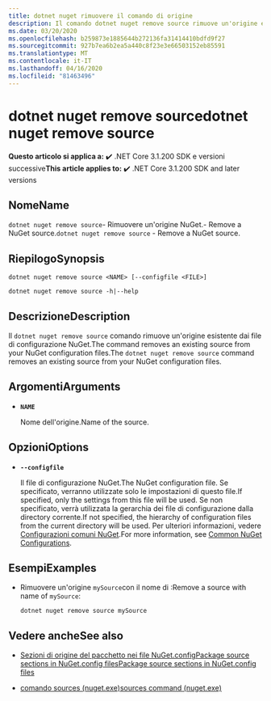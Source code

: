 ```yaml
---
title: dotnet nuget rimuovere il comando di origine
description: Il comando dotnet nuget remove source rimuove un'origine esistente dai file di configurazione NuGet.The dotnet nuget remove source command removes an existing source from your NuGet configuration files.
ms.date: 03/20/2020
ms.openlocfilehash: b259873e1885644b272136fa31414410bdfd9f27
ms.sourcegitcommit: 927b7ea6b2ea5a440c8f23e3e66503152eb85591
ms.translationtype: MT
ms.contentlocale: it-IT
ms.lasthandoff: 04/16/2020
ms.locfileid: "81463496"
---
```

# <a name="dotnet-nuget-remove-source"></a><span data-ttu-id="167a6-103">dotnet nuget remove source</span><span class="sxs-lookup"><span data-stu-id="167a6-103">dotnet nuget remove source</span></span>

<span data-ttu-id="167a6-104">**Questo articolo si applica a:** ✔️ .NET Core 3.1.200 SDK e versioni successive</span><span class="sxs-lookup"><span data-stu-id="167a6-104">**This article applies to:** ✔️ .NET Core 3.1.200 SDK and later versions</span></span>

## <a name="name"></a><span data-ttu-id="167a6-105">Nome</span><span class="sxs-lookup"><span data-stu-id="167a6-105">Name</span></span>

<span data-ttu-id="167a6-106">`dotnet nuget remove source`- Rimuovere un'origine NuGet.- Remove a NuGet source.</span><span class="sxs-lookup"><span data-stu-id="167a6-106">`dotnet nuget remove source` - Remove a NuGet source.</span></span>

## <a name="synopsis"></a><span data-ttu-id="167a6-107">Riepilogo</span><span class="sxs-lookup"><span data-stu-id="167a6-107">Synopsis</span></span>

```dotnetcli
dotnet nuget remove source <NAME> [--configfile <FILE>]

dotnet nuget remove source -h|--help
```

## <a name="description"></a><span data-ttu-id="167a6-108">Descrizione</span><span class="sxs-lookup"><span data-stu-id="167a6-108">Description</span></span>

<span data-ttu-id="167a6-109">Il `dotnet nuget remove source` comando rimuove un'origine esistente dai file di configurazione NuGet.The command removes an existing source from your NuGet configuration files.</span><span class="sxs-lookup"><span data-stu-id="167a6-109">The `dotnet nuget remove source` command removes an existing source from your NuGet configuration files.</span></span>

## <a name="arguments"></a><span data-ttu-id="167a6-110">Argomenti</span><span class="sxs-lookup"><span data-stu-id="167a6-110">Arguments</span></span>

- **`NAME`**

  <span data-ttu-id="167a6-111">Nome dell'origine.</span><span class="sxs-lookup"><span data-stu-id="167a6-111">Name of the source.</span></span>

## <a name="options"></a><span data-ttu-id="167a6-112">Opzioni</span><span class="sxs-lookup"><span data-stu-id="167a6-112">Options</span></span>

- **`--configfile`**

  <span data-ttu-id="167a6-113">Il file di configurazione NuGet.</span><span class="sxs-lookup"><span data-stu-id="167a6-113">The NuGet configuration file.</span></span> <span data-ttu-id="167a6-114">Se specificato, verranno utilizzate solo le impostazioni di questo file.</span><span class="sxs-lookup"><span data-stu-id="167a6-114">If specified, only the settings from this file will be used.</span></span> <span data-ttu-id="167a6-115">Se non specificato, verrà utilizzata la gerarchia dei file di configurazione dalla directory corrente.</span><span class="sxs-lookup"><span data-stu-id="167a6-115">If not specified, the hierarchy of configuration files from the current directory will be used.</span></span> <span data-ttu-id="167a6-116">Per ulteriori informazioni, vedere [Configurazioni comuni NuGet](https://docs.microsoft.com/nuget/consume-packages/configuring-nuget-behavior).</span><span class="sxs-lookup"><span data-stu-id="167a6-116">For more information, see [Common NuGet Configurations](https://docs.microsoft.com/nuget/consume-packages/configuring-nuget-behavior).</span></span>

## <a name="examples"></a><span data-ttu-id="167a6-117">Esempi</span><span class="sxs-lookup"><span data-stu-id="167a6-117">Examples</span></span>

- <span data-ttu-id="167a6-118">Rimuovere un'origine `mySource`con il nome di :</span><span class="sxs-lookup"><span data-stu-id="167a6-118">Remove a source with name of `mySource`:</span></span>

  ```dotnetcli
  dotnet nuget remove source mySource
  ```

## <a name="see-also"></a><span data-ttu-id="167a6-119">Vedere anche</span><span class="sxs-lookup"><span data-stu-id="167a6-119">See also</span></span>

- [<span data-ttu-id="167a6-120">Sezioni di origine del pacchetto nei file NuGet.configPackage source sections in NuGet.config files</span><span class="sxs-lookup"><span data-stu-id="167a6-120">Package source sections in NuGet.config files</span></span>](/nuget/reference/nuget-config-file#package-source-sections)

- [<span data-ttu-id="167a6-121">comando sources (nuget.exe)</span><span class="sxs-lookup"><span data-stu-id="167a6-121">sources command (nuget.exe)</span></span>](/nuget/reference/cli-reference/cli-ref-sources)
